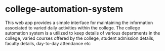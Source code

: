 # college-automation-system
This web app provides a simple interface for maintaining the information associated to varied daily activities within the college. The college automation system is a utilized to keep details of various departments in the college, varied courses offered by the college, student admission details, faculty details, day-to-day attendance etc
